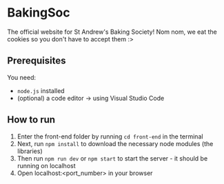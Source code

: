 # BakingSoc

The official website for St Andrew's Baking Society!
Nom nom, we eat the cookies so you don't have to accept them :>

## Prerequisites
You need:
- `node.js` installed
- (optional) a code editor -> using Visual Studio Code

## How to run
1. Enter the front-end folder by running `cd front-end` in the terminal
2. Next, run `npm install` to download the necessary node modules (the libraries) 
3. Then run `npm run dev` or `npm start` to start the server - it should be running on localhost
4. Open localhost:<port_number> in your browser